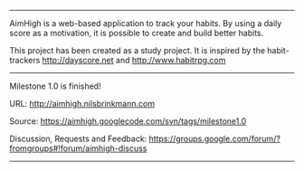 
---


AimHigh is a web-based application to track your habits.
By using a daily score as a motivation, it is possible to create and build better habits.

This project has been created as a study project. It is inspired by the habit-trackers http://dayscore.net and http://www.habitrpg.com


---


Milestone 1.0 is finished!

URL:
http://aimhigh.nilsbrinkmann.com

Source:
https://aimhigh.googlecode.com/svn/tags/milestone1.0

Discussion, Requests and Feedback:
https://groups.google.com/forum/?fromgroups#!forum/aimhigh-discuss


---
